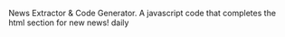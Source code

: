 News Extractor & Code Generator. A javascript code that completes the html section for new news! daily
